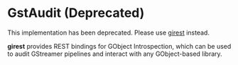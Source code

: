 # GstAudit (Deprecated)

This implementation has been deprecated. Please use [girest](../girest) instead.

**girest** provides REST bindings for GObject Introspection, which can be used to audit GStreamer pipelines and interact with any GObject-based library.

